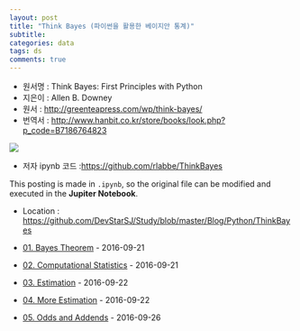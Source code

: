 ```yaml
---
layout: post
title: "Think Bayes (파이썬을 활용한 베이지안 통계)"
subtitle:  
categories: data
tags: ds
comments: true
---
```


- 원서명 : Think Bayes: First Principles with Python
- 지은이 : Allen B. Downey
- 원서 : <http://greenteapress.com/wp/think-bayes/>
- 번역서 : <http://www.hanbit.co.kr/store/books/look.php?p_code=B7186764823>

![](http://www.hanbit.co.kr/data/books/B7186764823_l.jpg)

- 저자 ipynb 코드 :<https://github.com/rlabbe/ThinkBayes>

This posting is made in `.ipynb`, so the original file can be modified and executed in the **Jupiter Notebook**.

- Location : <https://github.com/DevStarSJ/Study/blob/master/Blog/Python/ThinkBayes>



- [01. Bayes Theorem](https://github.com/DevStarSJ/Study/blob/master/Blog/Python/ThinkBayes/ch.01.Bayes.Example.md) - 2016-09-21
- [02. Computational Statistics](https://github.com/DevStarSJ/Study/blob/master/Blog/Python/ThinkBayes/ch.02.Statistics.ipynb) - 2016-09-21
- [03. Estimation](https://github.com/DevStarSJ/Study/blob/master/Blog/Python/ThinkBayes/ch.03.deduce.ipynb) - 2016-09-22
- [04. More Estimation](https://github.com/DevStarSJ/Study/blob/master/Blog/Python/ThinkBayes/ch.04.deduce2.ipynb) - 2016-09-22
- [05. Odds and Addends](https://github.com/DevStarSJ/Study/blob/master/Blog/Python/ThinkBayes/ch.05.Odds.ipynb) - 2016-09-26
